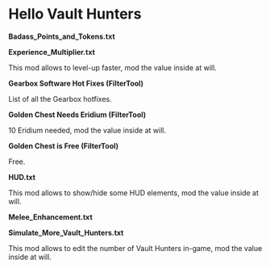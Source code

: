 Hello Vault Hunters
=

**Badass_Points_and_Tokens.txt**

**Experience_Multiplier.txt**

This mod allows to level-up faster, mod the value inside at will.

**Gearbox Software Hot Fixes (FilterTool)**

List of all the Gearbox hotfixes.

**Golden Chest Needs Eridium (FilterTool)**

10 Eridium needed, mod the value inside at will.

**Golden Chest is Free (FilterTool)**

Free.

**HUD.txt**

This mod allows to show/hide some HUD elements, mod the value inside at will.

**Melee_Enhancement.txt**


**Simulate_More_Vault_Hunters.txt**

This mod allows to edit the number of Vault Hunters in-game, mod the value inside at will.

